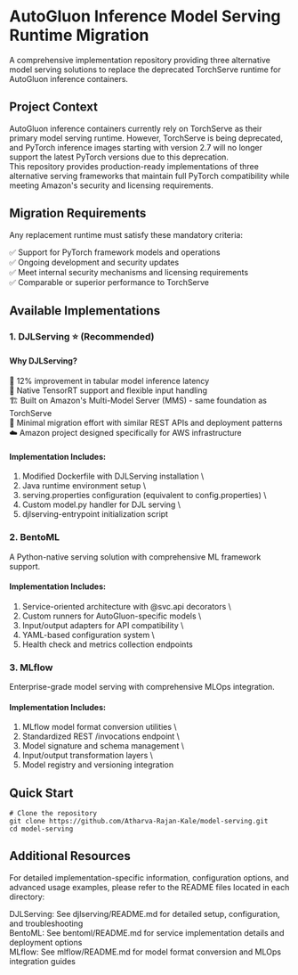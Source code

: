 # AutoGluon Inference Model Serving Runtime Migration
A comprehensive implementation repository providing three alternative model serving solutions to replace the deprecated TorchServe runtime for AutoGluon inference containers. 

## Project Context
AutoGluon inference containers currently rely on TorchServe as their primary model serving runtime. However, TorchServe is being deprecated, and PyTorch inference images starting with version 2.7 will no longer support the latest PyTorch versions due to this deprecation. \
This repository provides production-ready implementations of three alternative serving frameworks that maintain full PyTorch compatibility while meeting Amazon's security and licensing requirements.

## Migration Requirements
Any replacement runtime must satisfy these mandatory criteria:

✅ Support for PyTorch framework models and operations \
✅ Ongoing development and security updates \
✅ Meet internal security mechanisms and licensing requirements \
✅ Comparable or superior performance to TorchServe 

## Available Implementations
### 1. DJLServing ⭐ (Recommended)

#### Why DJLServing?

🚀 12% improvement in tabular model inference latency \
🔧 Native TensorRT support and flexible input handling \
🏗️ Built on Amazon's Multi-Model Server (MMS) - same foundation as TorchServe \
🔄 Minimal migration effort with similar REST APIs and deployment patterns \
☁️ Amazon project designed specifically for AWS infrastructure

#### Implementation Includes:

1. Modified Dockerfile with DJLServing installation \
2. Java runtime environment setup \
3. serving.properties configuration (equivalent to config.properties) \
4. Custom model.py handler for DJL serving \
5. djlserving-entrypoint initialization script

### 2. BentoML
A Python-native serving solution with comprehensive ML framework support.

#### Implementation Includes:

1. Service-oriented architecture with @svc.api decorators \
2. Custom runners for AutoGluon-specific models \
3. Input/output adapters for API compatibility \
4. YAML-based configuration system \
5. Health check and metrics collection endpoints

### 3. MLflow
Enterprise-grade model serving with comprehensive MLOps integration.

#### Implementation Includes:

1. MLflow model format conversion utilities \
2. Standardized REST /invocations endpoint \
3. Model signature and schema management \
4. Input/output transformation layers \
5. Model registry and versioning integration 
 
## Quick Start
```script
# Clone the repository
git clone https://github.com/Atharva-Rajan-Kale/model-serving.git
cd model-serving
```

## Additional Resources
For detailed implementation-specific information, configuration options, and advanced usage examples, please refer to the README files located in each directory:

DJLServing: See djlserving/README.md for detailed setup, configuration, and troubleshooting \
BentoML: See bentoml/README.md for service implementation details and deployment options \
MLflow: See mlflow/README.md for model format conversion and MLOps integration guides